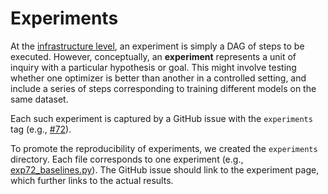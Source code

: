 # Experiments

At the [infrastructure level](docs/executor.md), an experiment is simply a DAG of steps to be executed.
However, conceptually, an **experiment** represents a unit of inquiry with a
particular hypothesis or goal.
This might involve testing whether one optimizer is better
than another in a controlled setting,
and include a series of steps corresponding to training different models on the same dataset.

Each such experiment is captured by a GitHub issue with the `experiments` tag
(e.g., [#72](https://github.com/stanford-crfm/marin/issues/72)).

To promote the reproducibility of experiments,
we created the `experiments` directory.
Each file corresponds to one experiment (e.g., [exp72_baselines.py](experiments/exp72_baselines.py)).
The GitHub issue should link to the experiment page,
which further links to the actual results.
